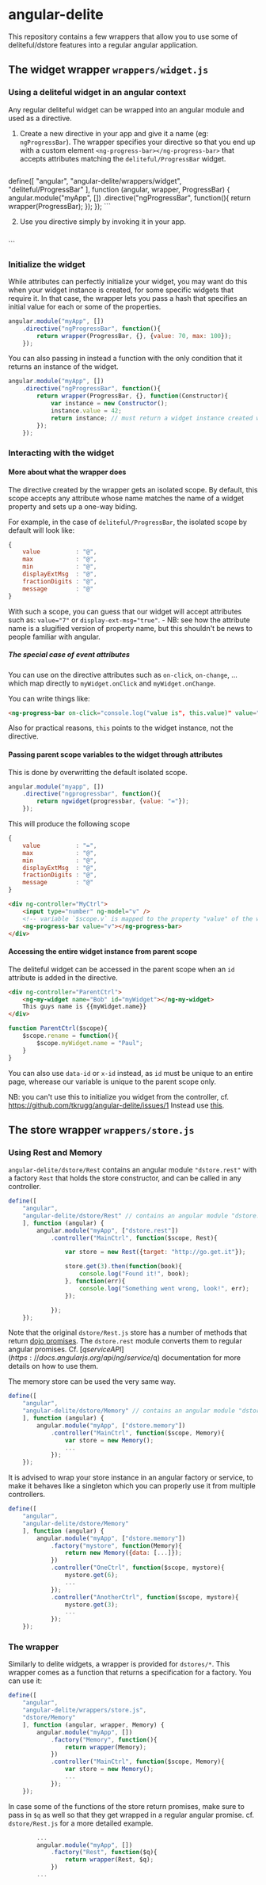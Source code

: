 <!-- TODO: mention something on on-click type of attributes -->

# angular-delite

This repository contains a few wrappers that allow you to use some 
of deliteful/dstore features into a regular angular application.

## The widget wrapper `wrappers/widget.js`

### Using a deliteful widget in an angular context

Any regular deliteful widget can be wrapped into an angular module and used as
a directive. 

1. Create a new directive in your app and give it a name (eg: `ngProgressBar`).
The wrapper specifies your directive so that you end up with a custom element `<ng-progress-bar></ng-progress-bar>`
that accepts attributes matching the `deliteful/ProgressBar` widget.

	```js
define([
	"angular",
	"angular-delite/wrappers/widget",
	"deliteful/ProgressBar"
	], function (angular, wrapper, ProgressBar) {
		angular.module("myApp", [])
			.directive("ngProgressBar", function(){
				return wrapper(ProgressBar);
			});
	});
	```

2. Use you directive simply by invoking it in your app.

	```html
<ng-progress-bar value="30"></ng-progress-bar>
	```


<a id="init"></a>
### Initialize the widget

While attributes can perfectly initialize your widget, you may want do this when your widget instance is created, 
for some specific widgets that require it.
In that case, the wrapper lets you pass a hash that specifies an initial value for each or some of the properties.

```js
angular.module("myApp", [])
	.directive("ngProgressBar", function(){
		return wrapper(ProgressBar, {}, {value: 70, max: 100});
	});
```

You can also passing in instead a function with the only condition that it returns an instance of the widget.

```js
angular.module("myApp", [])
	.directive("ngProgressBar", function(){
		return wrapper(ProgressBar, {}, function(Constructor){
			var instance = new Constructor();
			instance.value = 42;
			return instance; // must return a widget instance created with Constructor
		});
	});
```


### Interacting with the widget

#### More about what the wrapper does

The directive created by the wrapper gets an isolated scope. By default, this scope accepts any attribute whose name
matches the name of a widget property and sets up a one-way biding.

For example, in the case of `deliteful/ProgressBar`, the isolated scope by default will look like:
```js
{
	value          : "@",
	max            : "@",
	min            : "@",
	displayExtMsg  : "@",
	fractionDigits : "@",
	message        : "@"
}
```

With such a scope, you can guess that our widget will accept attributes such as:
`value="7"` or `display-ext-msg="true"`. - NB: see how the attribute name is a slugified 
version of property name, but this shouldn't be news to people familiar with angular.

##### The special case of event attributes

You can use on the directive attributes such as `on-click`, `on-change`, ... which map directly
to `myWidget.onClick` and `myWidget.onChange`.

You can write things like:

```html
<ng-progress-bar on-click="console.log("value is", this.value)" value="30"></ng-progress-bar>
```

Also for practical reasons, `this` points to the widget instance, not the directive.

#### Passing parent scope variables to the widget through attributes

This is done by overwritting the default isolated scope.

```js
angular.module("myapp", [])
	.directive("ngprogressbar", function(){
		return ngwidget(progressbar, {value: "="});
	});
```

This will produce the following scope 

```js
{
	value          : "=",
	max            : "@",
	min            : "@",
	displayExtMsg  : "@",
	fractionDigits : "@",
	message        : "@"
}
```

```html
<div ng-controller="MyCtrl">
	<input type="number" ng-model="v" />
	<!-- variable `$scope.v` is mapped to the property "value" of the widget -->
	<ng-progress-bar value="v"></ng-progress-bar>
</div>
```

#### Accessing the entire widget instance from parent scope

The deliteful widget can be accessed in the parent scope when an `id` attribute is added in the directive.

```html
<div ng-controller="ParentCtrl">
	<ng-my-widget name="Bob" id="myWidget"></ng-my-widget>
	This guys name is {{myWidget.name}}
</div>
```

```js
function ParentCtrl($scope){
	$scope.rename = function(){
		$scope.myWidget.name = "Paul";
	}
}
```

You can also use `data-id` or `x-id` instead, as `id` must be unique to an entire page, 
wherease our variable is unique to the parent scope only.

NB: you can't use this to initialize you widget from the controller, cf. https://github.com/tkrugg/angular-delite/issues/1
Instead use [this](#init).

## The store wrapper `wrappers/store.js`

### Using Rest and Memory

`angular-delite/dstore/Rest` contains an angular module `"dstore.rest"` with a 
factory `Rest` that holds the store constructor, and can be called in any controller.

```js
define([
	"angular",
	"angular-delite/dstore/Rest" // contains an angular module "dstore.rest"
	], function (angular) {
		angular.module("myApp", ["dstore.rest"])
			.controller("MainCtrl", function($scope, Rest){

				var store = new Rest({target: "http://go.get.it"});

				store.get(3).then(function(book){
					console.log("Found it!", book);
				}, function(err){
					console.log("Something went wrong, look!", err);
				});

			});
	});
```

Note that the original `dstore/Rest.js` store has a number of methods that return [dojo promises](http://dojotoolkit.org/reference-guide/1.8/dojo/promise.html).
The `dstore.rest` module converts them to regular angular promises. Cf. [$q service API](https://docs.angularjs.org/api/ng/service/$q) documentation for more details on how to use them.

The memory store can be used the very same way.

```js
define([
	"angular",
	"angular-delite/dstore/Memory" // contains an angular module "dstore.memory"
	], function (angular) {
		angular.module("myApp", ["dstore.memory"])
			.controller("MainCtrl", function($scope, Memory){
				var store = new Memory();
				...
			});
	});
```

It is advised to wrap your store instance in an angular factory or service, to make it behaves like 
a singleton which you can properly use it from multiple controllers.

```js
define([
	"angular",
	"angular-delite/dstore/Memory"
	], function (angular) {
		angular.module("myApp", ["dstore.memory"])
			.factory("mystore", function(Memory){
				return new Memory({data: [...]});
			})
			.controller("OneCtrl", function($scope, mystore){
				mystore.get(6);
				...
			});
			.controller("AnotherCtrl", function($scope, mystore){
				mystore.get(3);
				...
			});
	});
```

### The wrapper
Similarly to delite widgets, a wrapper is provided for `dstores/*`. 
This wrapper comes as a function that returns a specification for a factory.
You can use it:

```js
define([
	"angular",
	"angular-delite/wrappers/store.js",
	"dstore/Memory"
	], function (angular, wrapper, Memory) {
		angular.module("myApp", [])
			.factory("Memory", function(){
				return wrapper(Memory);
			})
			.controller("MainCtrl", function($scope, Memory){
				var store = new Memory();
				...
			});
	});
```

In case some of the functions of the store return promises, make sure to pass in
`$q` as well so that they get wrapped in a regular angular promise.  cf. `dstore/Rest.js` for a more detailed example.

```js
		...
		angular.module("myApp", [])
			.factory("Rest", function($q){
				return wrapper(Rest, $q);
			})
		...
```

